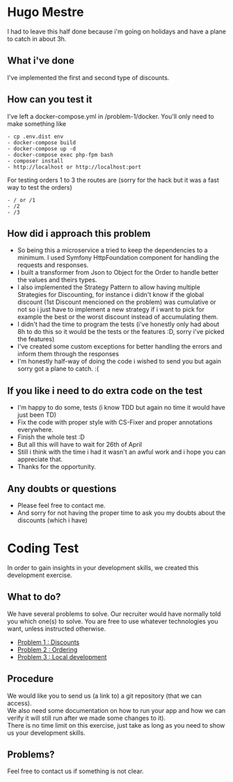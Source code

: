 # Hugo Mestre

I had to leave this half done because i'm going on holidays and have a plane to catch in about 3h.

## What i've done

I've implemented the first and second type of discounts.

## How can you test it

I've left a docker-compose.yml in /problem-1/docker. You'll only need to make something like
    
    - cp .env.dist env
    - docker-compose build
    - docker-compose up -d
    - docker-compose exec php-fpm bash
    - composer install
    - http://localhost or http://localhost:port

For testing orders 1 to 3 the routes are (sorry for the hack but it was a fast way to test the orders)

    - / or /1
    - /2
    - /3

## How did i approach this problem

- So being this a microservice a tried to keep the dependencies to a minimum. I used Symfony HttpFoundation component for
handling the requests and responses.
- I built a transformer from Json to Object for the Order to handle better the values and theirs types.
- I also implemented the Strategy Pattern to allow having multiple Strategies for Discounting, for instance i didn't know
if the global discount (1st Discount mencioned on the problem) was cumulative or not so i just have to implement a new strategy 
if i want to pick for example the best or the worst discount instead of accumulating them.
- I didn't had the time to program the tests (i've honestly only had about 8h to do this so it would be the tests or the
features :D, sorry i've picked the features)
- I've created some custom exceptions for better handling the errors and inform them through the responses
- I'm honestly half-way of doing the code i wished to send you but again sorry got a plane to catch. :(

## If you like i need to do extra code on the test
- I'm happy to do some, tests (i know TDD but again no time it would have just been TD)
- Fix the code with proper style with CS-Fixer and proper annotations everywhere.
- Finish the whole test :D
- But all this will have to wait for 26th of April
- Still i think with the time i had it wasn't an awful work and i hope you can appreciate that.
- Thanks for the opportunity.

## Any doubts or questions
- Please feel free to contact me.
- And sorry for not having the proper time to ask you my doubts about the discounts (which i have)


# Coding Test

In order to gain insights in your development skills, we created this development exercise.

## What to do?

We have several problems to solve. Our recruiter would have normally told you which one(s) to solve.
You are free to use whatever technologies you want, unless instructed otherwise.

- [Problem 1 : Discounts](./1-discounts.md)
- [Problem 2 : Ordering](./2-ordering.md)
- [Problem 3 : Local development](./3-local-development.md)

## Procedure

We would like you to send us (a link to) a git repository (that we can access).  
We also need some documentation on how to run your app and how we can verify it will still run after we made some changes to it).  
There is no time limit on this exercise, just take as long as you need to show us your development skills.

## Problems?

Feel free to contact us if something is not clear.
